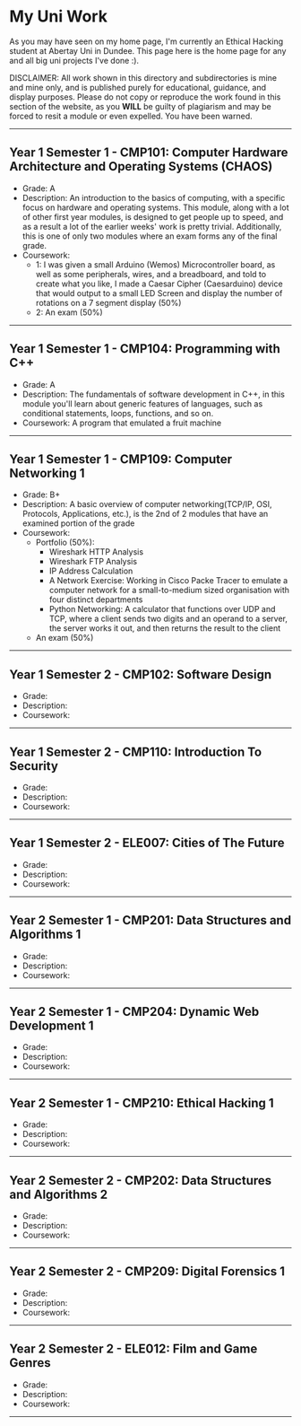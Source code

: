 # My Uni Work

As you may have seen on my home page, I'm currently an Ethical Hacking student at Abertay Uni in Dundee. This page here is the home page for any and all big uni projects I've done :).

DISCLAIMER: All work shown in this directory and subdirectories is mine and mine only, and is published purely for educational, guidance, and display purposes. Please do not copy or reproduce the work found in this section of the website, as you **WILL** be guilty of plagiarism and may be forced to resit a module or even expelled. You have been warned.

---

## Year 1 Semester 1 - CMP101: Computer Hardware Architecture and Operating Systems (CHAOS)

- Grade: A
- Description: An introduction to the basics of computing, with a specific focus on hardware and operating systems. This module, along with a lot of other first year modules, is designed to get people up to speed, and as a result a lot of the earlier weeks' work is pretty trivial. Additionally, this is one of only two modules where an exam forms any of the final grade. 
- Coursework:
    - 1: I was given a small Arduino (Wemos) Microcontroller board, as well as some peripherals, wires, and a breadboard, and told to create what you like, I made a Caesar Cipher (Caesarduino) device that would output to a small LED Screen and display the number of rotations on a 7 segment display (50%)
    - 2: An exam (50%)

---

## Year 1 Semester 1 - CMP104: Programming with C++

- Grade: A
- Description: The fundamentals of software development in C++, in this module you'll learn about generic features of languages, such as conditional statements, loops, functions, and so on.
- Coursework: A program that emulated a fruit machine

---

## Year 1 Semester 1 - CMP109: Computer Networking 1

- Grade: B+
- Description: A basic overview of computer networking(TCP/IP, OSI, Protocols, Applications, etc.), is the 2nd of 2 modules that have an examined portion of the grade
- Coursework: 
    - Portfolio (50%):
        - Wireshark HTTP Analysis
        - Wireshark FTP Analysis
        - IP Address Calculation
        - A Network Exercise: Working in Cisco Packe Tracer to emulate a computer network for a small-to-medium sized organisation with four distinct departments
        - Python Networking: A calculator that functions over UDP and TCP, where a client sends two digits and an operand to a server, the server works it out, and then returns the result to the client
    - An exam (50%)

---

## Year 1 Semester 2 - CMP102: Software Design

- Grade: 
- Description: 
- Coursework: 

---

## Year 1 Semester 2 - CMP110: Introduction To Security

- Grade: 
- Description: 
- Coursework: 

---

## Year 1 Semester 2 - ELE007: Cities of The Future

- Grade: 
- Description: 
- Coursework: 

---

## Year 2 Semester 1 - CMP201: Data Structures and Algorithms 1

- Grade: 
- Description: 
- Coursework: 

---

## Year 2 Semester 1 - CMP204: Dynamic Web Development 1 

- Grade: 
- Description: 
- Coursework: 

---

## Year 2 Semester 1 - CMP210: Ethical Hacking 1

- Grade: 
- Description: 
- Coursework: 

---

## Year 2 Semester 2 - CMP202: Data Structures and Algorithms 2

- Grade: 
- Description: 
- Coursework: 

---

## Year 2 Semester 2 - CMP209: Digital Forensics 1

- Grade: 
- Description: 
- Coursework: 

---

## Year 2 Semester 2 - ELE012: Film and Game Genres

- Grade: 
- Description: 
- Coursework: 

---



